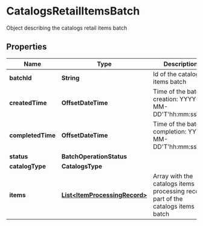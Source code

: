

# CatalogsRetailItemsBatch

Object describing the catalogs retail items batch

## Properties

| Name | Type | Description | Notes |
|------------ | ------------- | ------------- | -------------|
|**batchId** | **String** | Id of the catalogs items batch |  [optional] |
|**createdTime** | **OffsetDateTime** | Time of the batch creation: YYYY-MM-DD&#39;T&#39;hh:mm:ssTZD |  [optional] [readonly] |
|**completedTime** | **OffsetDateTime** | Time of the batch completion: YYYY-MM-DD&#39;T&#39;hh:mm:ssTZD |  [optional] [readonly] |
|**status** | **BatchOperationStatus** |  |  [optional] |
|**catalogType** | **CatalogsType** |  |  |
|**items** | [**List&lt;ItemProcessingRecord&gt;**](ItemProcessingRecord.md) | Array with the catalogs items processing records part of the catalogs items batch |  [optional] |



